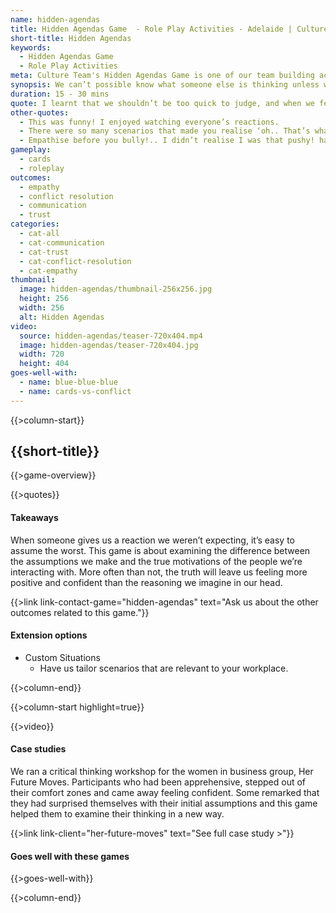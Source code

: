 ```yaml
---
name: hidden-agendas
title: Hidden Agendas Game  - Role Play Activities - Adelaide | Culture Team
short-title: Hidden Agendas
keywords:
  - Hidden Agendas Game
  - Role Play Activities
meta: Culture Team's Hidden Agendas Game is one of our team building activities with cards & incorporates role play activities that ensure a fun experience for all.
synopsis: We can’t possible know what someone else is thinking unless we talk to them about it - but that’s not always possible.
duration: 15 - 30 mins
quote: I learnt that we shouldn’t be too quick to judge, and when we feel like something is wrong or off, we should ask instead of assuming.
other-quotes:
  - This was funny! I enjoyed watching everyone’s reactions.
  - There were so many scenarios that made you realise ‘oh.. That’s what they’re going through!’ So, the first thing is to listen to them.
  - Empathise before you bully!.. I didn’t realise I was that pushy! hahaha
gameplay: 
  - cards
  - roleplay
outcomes:
  - empathy
  - conflict resolution
  - communication
  - trust
categories:
  - cat-all
  - cat-communication
  - cat-trust
  - cat-conflict-resolution
  - cat-empathy
thumbnail: 
  image: hidden-agendas/thumbnail-256x256.jpg
  height: 256
  width: 256
  alt: Hidden Agendas
video:
  source: hidden-agendas/teaser-720x404.mp4
  image: hidden-agendas/teaser-720x404.jpg
  width: 720
  height: 404
goes-well-with:
  - name: blue-blue-blue
  - name: cards-vs-conflict
---
```

{{>column-start}}

## {{short-title}}

{{>game-overview}}

{{>quotes}}

#### Takeaways

When someone gives us a reaction we weren’t expecting, it’s easy to assume the worst. This game is about examining the difference between the assumptions we make and the true motivations of the people we’re interacting with. More often than not, the truth will leave us feeling more positive and confident than the reasoning we imagine in our head.

{{>link link-contact-game="hidden-agendas" text="Ask us about the other outcomes related to this game."}}

#### Extension options

* Custom Situations
  * Have us tailor scenarios that are relevant to your workplace.

{{>column-end}}

{{>column-start highlight=true}}

{{>video}}

#### Case studies

We ran a critical thinking workshop for the women in business group, Her Future Moves. Participants who had been apprehensive, stepped out of their comfort zones and came away feeling confident. Some remarked that they had surprised themselves with their initial assumptions and this game helped them to examine their thinking in a new way.

{{>link link-client="her-future-moves" text="See full case study >"}}

#### Goes well with these games

{{>goes-well-with}}

{{>column-end}}
